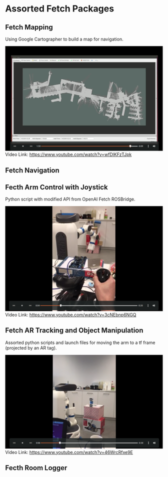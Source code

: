 # Assorted Fetch Packages

## Fetch Mapping
Using Google Cartographer to build a map for navigation.

[![Watch the video](https://github.com/JamesUnicomb/fetch_ros/blob/master/cas_mapping.png)](https://www.youtube.com/watch?v=wfDlKFzTJpk)
Video Link: https://www.youtube.com/watch?v=wfDlKFzTJpk

## Fetch Navigation

## Fecth Arm Control with Joystick
Python script with modified API from OpenAI Fetch ROSBridge.

[![Watch the video](https://github.com/JamesUnicomb/fetch_ros/blob/master/Fetch_arm_joy.png)](https://www.youtube.com/watch?v=3cNEbnp6NGQ)
Video Link: https://www.youtube.com/watch?v=3cNEbnp6NGQ

## Fetch AR Tracking and Object Manipulation
Assorted python scripts and launch files for moving the arm to a tf frame (projected by an AR tag).

[![Watch the video](https://github.com/JamesUnicomb/fetch_ros/blob/master/fetch_AR_tags.png)](https://www.youtube.com/watch?v=46WrcRfxe9E)
Video Link: https://www.youtube.com/watch?v=46WrcRfxe9E

## Fecth Room Logger
